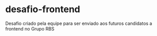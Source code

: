desafio-frontend
================

Desafio criado pela equipe para ser enviado aos futuros candidatos a frontend no Grupo RBS
